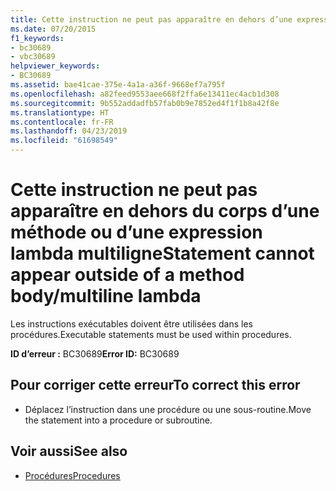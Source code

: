```yaml
---
title: Cette instruction ne peut pas apparaître en dehors d’une expression lambda multiligne de corps de méthode
ms.date: 07/20/2015
f1_keywords:
- bc30689
- vbc30689
helpviewer_keywords:
- BC30689
ms.assetid: bae41cae-375e-4a1a-a36f-9668ef7a795f
ms.openlocfilehash: a82feed9553aee668f2ffa6e13411ec4acb1d308
ms.sourcegitcommit: 9b552addadfb57fab0b9e7852ed4f1f1b8a42f8e
ms.translationtype: HT
ms.contentlocale: fr-FR
ms.lasthandoff: 04/23/2019
ms.locfileid: "61698549"
---
```

# <a name="statement-cannot-appear-outside-of-a-method-bodymultiline-lambda"></a><span data-ttu-id="a9aac-102">Cette instruction ne peut pas apparaître en dehors du corps d’une méthode ou d’une expression lambda multiligne</span><span class="sxs-lookup"><span data-stu-id="a9aac-102">Statement cannot appear outside of a method body/multiline lambda</span></span>
<span data-ttu-id="a9aac-103">Les instructions exécutables doivent être utilisées dans les procédures.</span><span class="sxs-lookup"><span data-stu-id="a9aac-103">Executable statements must be used within procedures.</span></span>  
  
 <span data-ttu-id="a9aac-104">**ID d’erreur :** BC30689</span><span class="sxs-lookup"><span data-stu-id="a9aac-104">**Error ID:** BC30689</span></span>  
  
## <a name="to-correct-this-error"></a><span data-ttu-id="a9aac-105">Pour corriger cette erreur</span><span class="sxs-lookup"><span data-stu-id="a9aac-105">To correct this error</span></span>  
  
- <span data-ttu-id="a9aac-106">Déplacez l’instruction dans une procédure ou une sous-routine.</span><span class="sxs-lookup"><span data-stu-id="a9aac-106">Move the statement into a procedure or subroutine.</span></span>  
  
## <a name="see-also"></a><span data-ttu-id="a9aac-107">Voir aussi</span><span class="sxs-lookup"><span data-stu-id="a9aac-107">See also</span></span>

- [<span data-ttu-id="a9aac-108">Procédures</span><span class="sxs-lookup"><span data-stu-id="a9aac-108">Procedures</span></span>](../../visual-basic/programming-guide/language-features/procedures/index.md)
